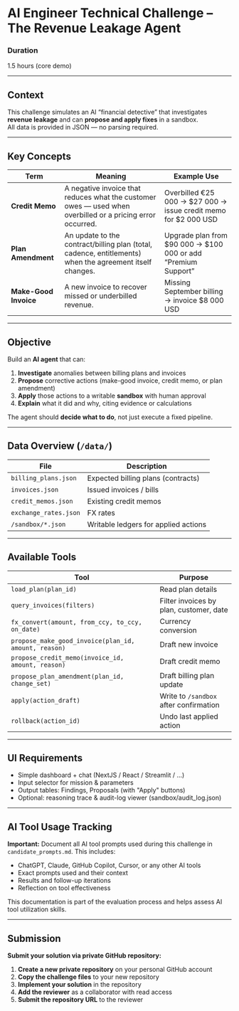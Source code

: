 # AI Engineer Technical Challenge – The Revenue Leakage Agent  

### Duration  
1.5 hours (core demo)

---

## Context
This challenge simulates an AI “financial detective” that investigates **revenue leakage** and can **propose and apply fixes** in a sandbox.  
All data is provided in JSON — no parsing required.

---

## Key Concepts
| Term | Meaning | Example Use |
|------|----------|--------------|
| **Credit Memo** | A negative invoice that reduces what the customer owes — used when overbilled or a pricing error occurred. | Overbilled €25 000 → $27 000 → issue credit memo for $2 000 USD |
| **Plan Amendment** | An update to the contract/billing plan (total, cadence, entitlements) when the agreement itself changes. | Upgrade plan from $90 000 → $100 000 or add “Premium Support” |
| **Make-Good Invoice** | A new invoice to recover missed or underbilled revenue. | Missing September billing → invoice $8 000 USD |

---

## Objective
Build an **AI agent** that can:

1. **Investigate** anomalies between billing plans and invoices  
2. **Propose** corrective actions (make-good invoice, credit memo, or plan amendment)  
3. **Apply** those actions to a writable **sandbox** with human approval  
4. **Explain** what it did and why, citing evidence or calculations  

The agent should **decide what to do**, not just execute a fixed pipeline.

---

## Data Overview (`/data/`)
| File | Description |
|------|--------------|
| `billing_plans.json` | Expected billing plans (contracts) |
| `invoices.json` | Issued invoices / bills |
| `credit_memos.json` | Existing credit memos |
| `exchange_rates.json` | FX rates |
| `/sandbox/*.json` | Writable ledgers for applied actions |

---

## Available Tools
| Tool | Purpose |
|------|----------|
| `load_plan(plan_id)` | Read plan details |
| `query_invoices(filters)` | Filter invoices by plan, customer, date |
| `fx_convert(amount, from_ccy, to_ccy, on_date)` | Currency conversion |
| `propose_make_good_invoice(plan_id, amount, reason)` | Draft new invoice |
| `propose_credit_memo(invoice_id, amount, reason)` | Draft credit memo |
| `propose_plan_amendment(plan_id, change_set)` | Draft billing plan update |
| `apply(action_draft)` | Write to `/sandbox` after confirmation |
| `rollback(action_id)` | Undo last applied action |

---

## UI Requirements
- Simple dashboard + chat (NextJS / React / Streamlit / ...)
- Input selector for mission & parameters
- Output tables: Findings, Proposals (with "Apply" buttons)
- Optional: reasoning trace & audit-log viewer (sandbox/audit_log.json)

---

## AI Tool Usage Tracking
**Important:** Document all AI tool prompts used during this challenge in `candidate_prompts.md`. This includes:
- ChatGPT, Claude, GitHub Copilot, Cursor, or any other AI tools
- Exact prompts used and their context
- Results and follow-up iterations
- Reflection on tool effectiveness

This documentation is part of the evaluation process and helps assess AI tool utilization skills.

---

## Submission
**Submit your solution via private GitHub repository:**

1. **Create a new private repository** on your personal GitHub account
2. **Copy the challenge files** to your new repository  
3. **Implement your solution** in the repository
4. **Add the reviewer** as a collaborator with read access
5. **Submit the repository URL** to the reviewer
